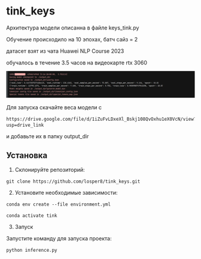 # tink_keys

Архитектура модели описанна в файле keys_tink.py 

Обучение происходило на 10 эпохах, батч сайз = 2

датасет взят из чата Huawei NLP Course 2023

обучалось в течение 3.5 часов на видеокарте rtx 3060

![Пример изображения](https://github.com/losper8/tink_keys/blob/master/photo_2023-08-31_12-26-52.jpg)

Для запуска скачайте веса модели с 
```
https://drive.google.com/file/d/1iZuFvLDxeXl_Bskj108QvOxhu1eX0VcN/view?usp=drive_link
```
и добавьте их в папку output_dir

## Установка

1. Склонируйте репозиторий:

```
git clone https://github.com/losper8/tink_keys.git
```

2. Установите необходимые зависимости:

```
conda env create --file environment.yml
```
```
conda activate tink
```
3. Запуск

Запустите команду для запуска проекта:
```
python inference.py
```

